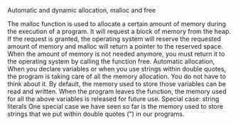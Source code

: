 Automatic and dynamic allocation, malloc and free

The malloc function is used to allocate a certain amount of memory during the execution of a program. It will request a block of memory from the heap. If the request is granted, the operating system will reserve the requested amount of memory and malloc will return a pointer to the reserved space.
When the amount of memory is not needed anymore, you must return it to the operating system by calling the function free.
Automatic allocation, When you declare variables or when you use strings within double quotes, the program is taking care of all the memory allocation. You do not have to think about it.
By default, the memory used to store those variables can be read and written. When the program leaves the function, the memory used for all the above variables is released for future use.
Special case: string literals
One special case we have seen so far is the memory used to store strings that we put within double quotes (") in our programs. 
